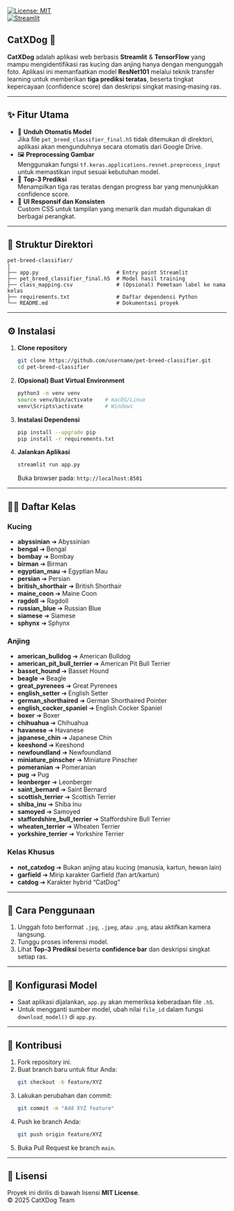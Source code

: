 [![License: MIT](https://img.shields.io/badge/License-MIT-blue.svg)](LICENSE)  
[![Streamlit](https://static.streamlit.io/badges/streamlit_badge_black_white.svg)](https://streamlit.io/)

## CatXDog 🐾

**CatXDog** adalah aplikasi web berbasis **Streamlit** & **TensorFlow** yang mampu mengidentifikasi ras kucing dan anjing hanya dengan mengunggah foto. Aplikasi ini memanfaatkan model **ResNet101** melalui teknik transfer learning untuk memberikan **tiga prediksi teratas**, beserta tingkat kepercayaan (confidence score) dan deskripsi singkat masing‑masing ras.

---

## ✨ Fitur Utama

- 🔄 **Unduh Otomatis Model**  
  Jika file `pet_breed_classifier_final.h5` tidak ditemukan di direktori, aplikasi akan mengunduhnya secara otomatis dari Google Drive.  
- 🖼️ **Preprocessing Gambar**  
  Menggunakan fungsi `tf.keras.applications.resnet.preprocess_input` untuk memastikan input sesuai kebutuhan model.  
- 🥇 **Top‑3 Prediksi**  
  Menampilkan tiga ras teratas dengan progress bar yang menunjukkan confidence score.  
- 🎨 **UI Responsif dan Konsisten**  
  Custom CSS untuk tampilan yang menarik dan mudah digunakan di berbagai perangkat.

---

## 📂 Struktur Direktori

```text
pet-breed-classifier/
│
├── app.py                         # Entry point Streamlit
├── pet_breed_classifier_final.h5  # Model hasil training
├── class_mapping.csv              # (Opsional) Pemetaan label ke nama kelas
├── requirements.txt               # Daftar dependensi Python
└── README.md                      # Dokumentasi proyek
```

---

## ⚙️ Instalasi

1. **Clone repository**  
   ```bash
   git clone https://github.com/username/pet-breed-classifier.git
   cd pet-breed-classifier
   ```

2. **(Opsional) Buat Virtual Environment**  
   ```bash
   python3 -m venv venv
   source venv/bin/activate    # macOS/Linux
   venv\Scripts\activate       # Windows
   ```

3. **Instalasi Dependensi**  
   ```bash
   pip install --upgrade pip
   pip install -r requirements.txt
   ```

4. **Jalankan Aplikasi**  
   ```bash
   streamlit run app.py
   ```  
   Buka browser pada: `http://localhost:8501`

---

## 🐶🐱 Daftar Kelas

### Kucing

- **abyssinian** ➔ Abyssinian  
- **bengal** ➔ Bengal  
- **bombay** ➔ Bombay  
- **birman** ➔ Birman  
- **egyptian_mau** ➔ Egyptian Mau  
- **persian** ➔ Persian  
- **british_shorthair** ➔ British Shorthair  
- **maine_coon** ➔ Maine Coon  
- **ragdoll** ➔ Ragdoll  
- **russian_blue** ➔ Russian Blue  
- **siamese** ➔ Siamese  
- **sphynx** ➔ Sphynx  

### Anjing

- **american_bulldog** ➔ American Bulldog  
- **american_pit_bull_terrier** ➔ American Pit Bull Terrier  
- **basset_hound** ➔ Basset Hound  
- **beagle** ➔ Beagle  
- **great_pyrenees** ➔ Great Pyrenees  
- **english_setter** ➔ English Setter  
- **german_shorthaired** ➔ German Shorthaired Pointer  
- **english_cocker_spaniel** ➔ English Cocker Spaniel  
- **boxer** ➔ Boxer  
- **chihuahua** ➔ Chihuahua  
- **havanese** ➔ Havanese  
- **japanese_chin** ➔ Japanese Chin  
- **keeshond** ➔ Keeshond  
- **newfoundland** ➔ Newfoundland  
- **miniature_pinscher** ➔ Miniature Pinscher  
- **pomeranian** ➔ Pomeranian  
- **pug** ➔ Pug  
- **leonberger** ➔ Leonberger  
- **saint_bernard** ➔ Saint Bernard  
- **scottish_terrier** ➔ Scottish Terrier  
- **shiba_inu** ➔ Shiba Inu  
- **samoyed** ➔ Samoyed  
- **staffordshire_bull_terrier** ➔ Staffordshire Bull Terrier  
- **wheaten_terrier** ➔ Wheaten Terrier  
- **yorkshire_terrier** ➔ Yorkshire Terrier  

### Kelas Khusus

- **not_catxdog** ➔ Bukan anjing atau kucing (manusia, kartun, hewan lain)  
- **garfield** ➔ Mirip karakter Garfield (fan art/kartun)  
- **catdog** ➔ Karakter hybrid “CatDog”  

---

## 📝 Cara Penggunaan

1. Unggah foto berformat `.jpg`, `.jpeg`, atau `.png`, atau aktifkan kamera langsung.  
2. Tunggu proses inferensi model.  
3. Lihat **Top‑3 Prediksi** beserta **confidence bar** dan deskripsi singkat setiap ras.

---

## 🔧 Konfigurasi Model

- Saat aplikasi dijalankan, `app.py` akan memeriksa keberadaan file `.h5`.  
- Untuk mengganti sumber model, ubah nilai `file_id` dalam fungsi `download_model()` di `app.py`.

---

## 🤝 Kontribusi

1. Fork repository ini.  
2. Buat branch baru untuk fitur Anda:  
   ```bash
   git checkout -b feature/XYZ
   ```  
3. Lakukan perubahan dan commit:  
   ```bash
   git commit -m "Add XYZ feature"
   ```  
4. Push ke branch Anda:  
   ```bash
   git push origin feature/XYZ
   ```  
5. Buka Pull Request ke branch `main`.

---

## 📄 Lisensi

Proyek ini dirilis di bawah lisensi **MIT License**.  
© 2025 CatXDog Team
